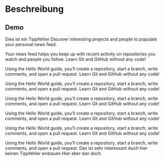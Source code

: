 # Beschreibung
## Demo

Dies ist ein Tippfehler Discover interesting projects and people to populate your personal news feed.

Your news feed helps you keep up with recent activity on repositories you watch and people you follow. Learn Git and GitHub without any code!

Using the Hello World guide, you’ll create a repository, start a branch, write comments, and open a pull request.
Learn Git and GitHub without any code!

Using the Hello World guide, you’ll create a repository, start a branch, write comments, and open a pull request.
Learn Git and GitHub without any code!

Using the Hello World guide, you’ll create a repository, start a branch, write comments, and open a pull request.
Learn Git and GitHub without any code!

Using the Hello World guide, you’ll create a repository, start a branch, write comments, and open a pull request.
Learn Git and GitHub without any code!

Using the Hello World guide, you’ll create a repository, start a branch, write comments, and open a pull request.
Learn Git and GitHub without any code!

Using the Hello World guide, you’ll create a repository, start a branch, write comments, and open a pull request.
Das ist sehr interessant
Auch hier keinen Tippfehler einbauen
Hier aber dan doch
